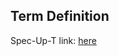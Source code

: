 ## Term Definition

Spec-Up-T link: <a href='https://weboftrust.github.io/WOT-terms/docs/glossary/veracity'>here</a>
